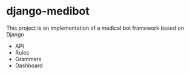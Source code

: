 # django-medibot

This project is an implementation of a medical bot framework based on Django 

* API
* Rules
* Grammars
* Dashboard 


